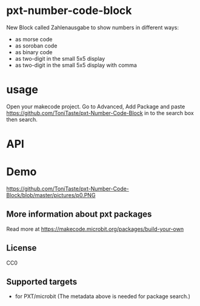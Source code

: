 # pxt-number-code-block
New Block called Zahlenausgabe to show numbers in different ways: 
- as morse code
- as soroban code
- as binary code
- as two-digit in the small 5x5 display
- as two-digit in the small 5x5 display with comma

# usage
Open your makecode project. Go to Advanced, Add Package and paste https://github.com/ToniTaste/pxt-Number-Code-Block in to the search box then search.

# API

# Demo
https://github.com/ToniTaste/pxt-Number-Code-Block/blob/master/pictures/p0.PNG

## More information about pxt packages
Read more at https://makecode.microbit.org/packages/build-your-own

## License
CC0


## Supported targets

* for PXT/microbit
(The metadata above is needed for package search.)

